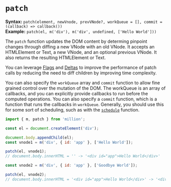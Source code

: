# `patch`

**Syntax:** `patch(element, newVnode, prevVNode?, workQueue = [], commit = (callback) => callback())`\
**Example:** `patch(el, m('div'), m('div', undefined, ['Hello World']))`

The `patch` function updates the DOM content by determing pinpoint changes through diffing a new VNode with an old VNode. It accepts an HTMLElement or Text, a new VNode, and an optional previous VNode. It also returns the resulting HTMLElement or Text.

You can leverage [Flags](/functions/m#flags) and [Deltas](/functions/m#deltas) to improve the performance of patch calls by reducing the need to diff children by improving time complexity.

You can also specify the `workQueue` array and `commit` function to allow fine grained control over the mutation of the DOM. The workQueue is an array of callbacks, and you can explicitly provide callbacks to run before the computed operations. You can also specify a `commit` function, which is a function that runs the callbacks in `workQueue`. Generally, you should use this for some sort of scheduling, such as with the [`schedule`](/functions/schedule) function.

```js
import { m, patch } from 'million';

const el = document.createElement('div');

document.body.appendChild(el);
const vnode1 = m('div', { id: 'app' }, ['Hello World']);

patch(el, vnode1);
// document.body.innerHTML = '' -> '<div id="app">Hello World</div>'

const vnode2 = m('div', { id: 'app' }, ['Goodbye World']);

patch(el, vnode2);
// document.body.innerHTML = '<div id="app">Hello World</div>' -> '<div id="app">Goodbye World</div>'
```
